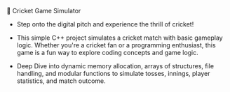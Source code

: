 🏏 Cricket Game Simulator

- Step onto the digital pitch and experience the thrill of cricket!

- This simple C++ project simulates a cricket match with basic gameplay logic. Whether you're a cricket fan or a programming enthusiast, this game is a fun way to explore coding concepts and game logic.

- Deep Dive into  dynamic memory allocation, arrays of structures, file handling, and modular functions to simulate tosses, innings, player statistics, and match outcome.
